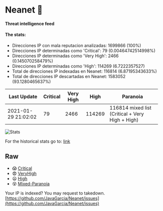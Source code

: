 # Neanet :hocho:
#### Threat intelligence feed
#### The stats:

- Direcciones IP con mala reputacion analizadas: 1699866 (100%)
- Direcciones IP determinadas como 'Critical':  79 (0.00464742514998%)
- Direcciones IP determinadas como 'Very High':  2466 (0.145070258479%)
- Direcciones IP determinadas como 'High':  114269 (6.7222357527)
- Total de direcciones IP indexadas en Neanet:  116814 (6.87195343633%)
- Total de direcciones IP descartadas en Neanet:  1583052 (93.1280465637%)

| Last Update | Critical | Very High | High | Paranoia |
| --- | --- | --- | --- | --- |
| 2021-01-29 21:02:02 | 79 | 2466 | 114269 | 116814 mixed list (Critical + Very High + High)|

![Stats](https://docs.google.com/spreadsheets/d/e/2PACX-1vSnaNMIXVabIpDJjufMlzH7poXnshF3mgd8Is1g9ytUEzVsP5my4Trn8f-xkoLLQ38xpL3HtmUexLo6/pubchart?oid=501124687&format=image)

For the historical stats go to: [link](/stats.csv)
## Raw
- :scream: [Critical](https://raw.githubusercontent.com/JavaGarcia/Neanet/master/blacklists/neanet_critical.txt)
- :fearful: [VeryHigh](https://raw.githubusercontent.com/JavaGarcia/Neanet/master/blacklists/neanet_veryHigh.txtt)
- :frowning: [High](https://raw.githubusercontent.com/JavaGarcia/Neanet/master/blacklists/neanet_high.txt)
- :dizzy_face: [Mixed-Paranoia](https://raw.githubusercontent.com/JavaGarcia/Neanet/master/blacklists/neanet_all.txt)


Your IP is indexed? You may request to takedown. [https://github.com/JavaGarcia/Neanet/issues](https://github.com/JavaGarcia/Neanet/issues)











































































































































































































































































































































































































































































































































































































































































































































































































































































































































































































































































































































































































































































































































































































































































































































































































































































































































































































































































































































































































































































































































































































































































































































































































































































































































































































































































































































































































































































































































































































































































































































































































































































































































































































































































































































































































































































































































































































































































































































































